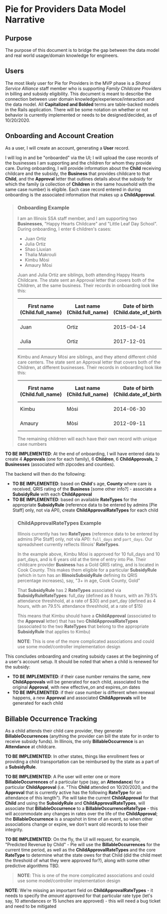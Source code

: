 # Pie for Providers Data Model Narrative

## Purpose

The purpose of this document is to bridge the gap between the data model and real world usage/domain knowledge for engineers.

## Users

The most likely user for Pie for Providers in the MVP phase is a *Shared Service Alliance* staff member who is supporting *Family Childcare Providers* in billing and subsidy eligibility.  This document is meant to describe the connection between user domain knowledge/experience/interaction and the data model.  All **Capitalized and Bolded** terms are table-backed models in the Rails application.  There will be some notation on whether or not behavior is currently implemented or needs to be designed/decided, as of 10/20/2020.

## Onboarding and Account Creation

As a user, I will create an account, generating a **User** record.

I will log in and be "onboarded" via the UI; I will upload the case records of the businesses I am supporting and the children for whom they provide care.  During onboarding, I will provide information about the **Child** receiving childcare and the subsidy, the **Business** that provides childcare to that **Child**, and the **Approval** letter that outlines details about the subsidy for which the family (a collection of **Children** in the same household with the same case number) is eligible.  Each case record entered in during onboarding is the associated information that makes up a **ChildApproval**.

> ### Onboarding Example
>
> I am an Illinois SSA staff member, and I am supporting two **Businesses**, "Happy Hearts Childcare" and "Little Leaf Day School".
> During onboarding, I enter 6 children's cases:
>
> - Juan Ortiz
> - Julia Ortiz
> - Shao Liuxian
> - Thalia Makrouli
> - Kimbu Mòsi
> - Amaury Mòsi
>
> Juan and Julia Ortiz are siblings, both attending Happy Hearts Childcare.  The state sent an Approval letter that covers both of the Children, at the same business.  Their records in onboarding look like this:  
>
> | First name (Child.full_name) | Last name (Child.full_name) | Date of birth (Child.date_of_birth) | Business Name (Business.name) | Business Zip Code (Business.zip_code) | Business County (Business.county) | Business QRIS rating (TO BE IMPLEMENTED) | Case number (Approval.case_number) | Full days (ChildApprovalRateTypes) | Part days (ChildApprovalRateTypes) | Effective on (Approval.effective_on) | Expires on (Approval.expires_on) | Co-pay (Approval.copay_cents[monetize]) | Co-pay frequency (Approval.copay_frequency[enum]) |
> | ----------- | ----------- | ----------- | ----------- | ----------- | ----------- | ----------- | ----------- | ----------- | ----------- | ----------- | ----------- | ----------- | ----------- |
> | Juan | Ortiz | 2015-04-14 | Happy Hearts Childcare | 60606 | Cook | Gold | 1234567 | 18 | 4 | 2019-11-12 | 2020-11-12 | $100 | Monthly |
> | Julia | Ortiz | 2017-12-01 | Happy Hearts Childcare | 60606 | Cook | Gold | 1234567 | 22 | 5 | 2019-11-12 | 2020-11-12 | $100 | Monthly |
>
> Kimbu and Amaury Mòsi are siblings, and they attend different child care centers.  The state sent an Approval letter that covers both of the Children, at different businesses.  Their records in onboarding look like this:
>
> | First name (Child.full_name) | Last name (Child.full_name) | Date of birth (Child.date_of_birth) | Business Name (Business.name) | Business Zip Code (Business.ZipCode) | Business County (Business.County) | Business QRIS rating (TO BE IMPLEMENTED) | Case number (Approval.case_number) | Full days (ChildApprovalRateTypes) | Part days (ChildApprovalRateTypes) | Effective on (Approval.effective_on) | Expires on (Approval.expires_on) | Co-pay (Approval.copay_cents[monetize]) | Co-pay frequency (Approval.copay_frequency[enum]) |  
> | ----------- | ----------- | ----------- | ----------- | ----------- | ----------- | ----------- | ----------- | ----------- | ----------- | ----------- | ----------- | ----------- | ----------- |
> | Kimbu | Mòsi | 2014-06-30 | Happy Hearts Childcare | 60606 | Cook | Gold | 4567890 | 10 | 10 | 2020-02-04 | 2021-02-04 | $12 | Weekly |
> | Amaury | Mòsi | 2012-09-11 | Little Leaf Day School | 60101 | DuPage | Bronze | 4567890 | 11 | 7 | 2020-02-04 | 2021-02-04 | $12 | Weekly |  
> 
> The remaining childrren will each have their own record with unique case numbers
  
**TO BE IMPLEMENTED**: At the end of onboarding, I will have entered data to create 4 **Approvals** (one for each family), 6 **Children**, 6 **ChildApprovals**, 2 **Businesses** (associated with zipcodes and counties).

The backend will then do the following:  

- **TO BE IMPLEMENTED**: based on **Child**'s age, **County** where care is received, QRIS rating of the **Business** [some other info?] - associate a **SubsidyRule** with each **ChildApproval**
- **TO BE IMPLEMENTED**: based on available **RateTypes** for the appropriate **SubsidyRule** (reference data to be entered by admins [Pie Staff] only, not via API), create **ChildApprovalRateTypes** for each child

> ### ChildApprovalRateTypes Example
>
> Illinois currently has two **RateTypes** (reference data to be entered by admins [Pie Staff] only, not via API): `full_days` and `part_days`.  Our spreadsheet currently reflects Illinois' **RateTypes**.
>
> In the example above, Kimbu Mòsi is approved for 10 full_days and 10 part_days, and is 6 years old at the time of entry into Pie.  Their childcare provider **Business** has a Gold QRIS rating, and is located in Cook County.  This makes them eligible for a particular **SubsidyRule** (which in turn has an **IllinoisSubsidyRule** defining its QRIS percentage increases), say, "3+ in age, Cook County, Gold"
>
> That **SubsidyRule** has 2 **RateTypes** associated via **SubsidyRuleRateTypes**: full_day (defined as 8 hours, with an 79.5% attendance threshhold, at a rate of $30) and part_day (defined as 4 hours, with an 79.5% attendance threshhold, at a rate of $15)
>
> This means that Kimbu should have a **ChildApproval** (associated to the **Approval** letter) that has two **ChildApprovalRateTypes** (associated to the two **RateTypes** that belong to the appropriate **SubsidyRule** that applies to Kimbu)
>
> **NOTE**: This is one of the more complicated associations and could use some model/controller implementation design

This concludes onboarding and creating subsidy cases at the beginning of a user's account setup.  It should be noted that when a child is renewed for the subsidy:

- **TO BE IMPLEMENTED**: if their case number remains the same, new **ChildApprovals** will be generated for each child, associated to the original **Approval**, with new effective_on and expires_on dates
- **TO BE IMPLEMENTED**: if their case number is different when renewal happens, a new **Approval** and associated **ChildApprovals** will be generated for each child

## Billable Occurrence Tracking

As a child attends their child care provider, they generate **BillableOccurrences** (anything the provider can bill the state for in order to receive subsidy funds).  In Illinois, the only **BillableOccurrence** is an **Attendance** at childcare.  

**TO BE IMPLEMENTED**: In other states, things like enrollment fees or providing a child transportation can be reimbursed by the state as a part of a **SubsidyRule**.

**TO BE IMPLEMENTED**: A Pie user will enter one or more **BillableOccurrences** of a particular type (say, an **Attendance**) for a particular **ChildApproval** (i.e. "This **Child** attended on 10/20/2020, and the **Approval** that is currently active has the following **RateType** for an attendance of this length").  Pie will take the current **ChildApproval** for that **Child** and using the **SubsidyRule** and **ChildApprovalRateTypes**, will associate that **BillableOccurrence** to a **BillableOccurrenceRateType** - this will accommodate any changes in rates over the life of the **ChildApproval**; the **BillableOccurrence** is a snapshot in time of an event, so when other associations change or expire, we don't want old records to lose their integrity.

**TO BE IMPLEMENTED**: On the fly, the UI will request, for example, "Predicted Revenue by Child" - Pie will use the **BillableOccurrences** for the current time period, as well as the **ChildApprovalRateTypes** and the core **RateType** to determine what the state owes for that Child (did the child meet the threshold of what they were approved for?), along with some other predictive algorithms TBD.

> **NOTE**: This is one of the more complicated associations and could use some model/controller implementation design

**NOTE**: We're missing an important field on **ChildApprovalRateTypes** - it needs to specify the *amount* approved for that particular rate type (let's say, 10 attendances or 15 lunches are approved) - this will need a bug ticket and need to be mitigated
